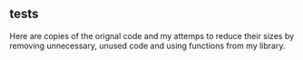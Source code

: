 ## tests
Here are copies of the orignal code and my attemps to reduce their sizes by removing unnecessary, unused code and using functions from my library.  